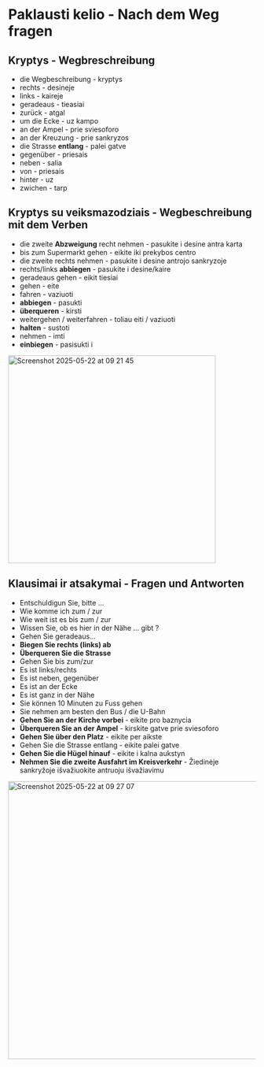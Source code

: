 # Paklausti kelio - Nach dem Weg fragen

## Kryptys - Wegbreschreibung

- die Wegbeschreibung - kryptys
- rechts - desineje
- links - kaireje
- geradeaus - tieasiai
- zurück - atgal
- um die Ecke - uz kampo
- an der Ampel - prie sviesoforo
- an der Kreuzung - prie sankryzos
- die Strasse **entlang** - palei gatve
- gegenüber - priesais
- neben - salia
- von - priesais
- hinter - uz
- zwichen - tarp

## Kryptys su veiksmazodziais - Wegbeschreibung mit dem Verben

- die zweite **Abzweigung** recht nehmen - pasukite i desine antra karta
- bis zum Supermarkt gehen - eikite iki prekybos centro
- die zweite rechts nehmen - pasukite i desine antrojo sankryzoje
- rechts/links **abbiegen** - pasukite i desine/kaire
- geradeaus gehen - eikit tiesiai
- gehen - eite
- fahren - vaziuoti
- **abbiegen** - pasukti
- **überqueren** - kirsti
- weitergehen / weiterfahren - toliau eiti / vaziuoti
- **halten** - sustoti
- nehmen - imti
- **einbiegen** - pasisukti i

<img width="422" alt="Screenshot 2025-05-22 at 09 21 45" src="https://github.com/user-attachments/assets/020a35a4-cb3a-464c-95cf-3beea2bdec03" />


## Klausimai ir atsakymai - Fragen und Antworten

- Entschuldigun Sie, bitte ...
- Wie komme ich zum / zur
- Wie weit ist es bis zum / zur
- Wissen Sie, ob es hier in der Nähe ... gibt ?
- Gehen Sie geradeaus...
- **Biegen Sie rechts (links) ab**
- **Überqueren Sie die Strasse**
- Gehen Sie bis zum/zur
- Es ist links/rechts
- Es ist neben, gegenüber
- Es ist an der Ecke
- Es ist ganz in der Nähe
- Sie können 10 Minuten zu Fuss gehen
- Sie nehmen am besten den Bus / die U-Bahn
- **Gehen Sie an der Kirche vorbei** - eikite pro baznycia
- **Überqueren Sie an der Ampel** - kirskite gatve prie sviesoforo
- **Gehen Sie über den Platz** - eikite per aikste
- Gehen Sie die Strasse entlang - eikite palei gatve
- **Gehen Sie die Hügel hinauf** -  eikite i kalna aukstyn
- **Nehmen Sie die zweite Ausfahrt im Kreisverkehr** - Žiedinėje sankryžoje išvažiuokite antruoju išvažiavimu

<img width="565" alt="Screenshot 2025-05-22 at 09 27 07" src="https://github.com/user-attachments/assets/ba46c5b1-d4ef-4762-94b4-441eaf20121e" />

